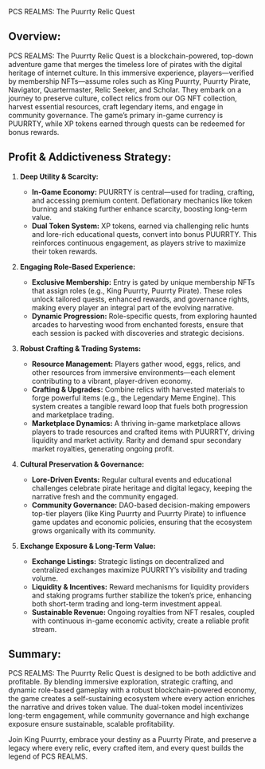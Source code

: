 PCS REALMS: The Puurrty Relic Quest

Overview:
-------------
PCS REALMS: The Puurrty Relic Quest is a blockchain-powered, top-down adventure game that merges the timeless lore of pirates with the digital heritage of internet culture. In this immersive experience, players—verified by membership NFTs—assume roles such as King Puurrty, Puurrty Pirate, Navigator, Quartermaster, Relic Seeker, and Scholar. They embark on a journey to preserve culture, collect relics from our OG NFT collection, harvest essential resources, craft legendary items, and engage in community governance. The game’s primary in-game currency is PUURRTY, while XP tokens earned through quests can be redeemed for bonus rewards. 

Profit & Addictiveness Strategy:
-------------
1. **Deep Utility & Scarcity:**
   - **In-Game Economy:** PUURRTY is central—used for trading, crafting, and accessing premium content. Deflationary mechanics like token burning and staking further enhance scarcity, boosting long-term value.
   - **Dual Token System:** XP tokens, earned via challenging relic hunts and lore-rich educational quests, convert into bonus PUURRTY. This reinforces continuous engagement, as players strive to maximize their token rewards.

2. **Engaging Role-Based Experience:**
   - **Exclusive Membership:** Entry is gated by unique membership NFTs that assign roles (e.g., King Puurrty, Puurrty Pirate). These roles unlock tailored quests, enhanced rewards, and governance rights, making every player an integral part of the evolving narrative.
   - **Dynamic Progression:** Role-specific quests, from exploring haunted arcades to harvesting wood from enchanted forests, ensure that each session is packed with discoveries and strategic decisions.

3. **Robust Crafting & Trading Systems:**
   - **Resource Management:** Players gather wood, eggs, relics, and other resources from immersive environments—each element contributing to a vibrant, player-driven economy.
   - **Crafting & Upgrades:** Combine relics with harvested materials to forge powerful items (e.g., the Legendary Meme Engine). This system creates a tangible reward loop that fuels both progression and marketplace trading.
   - **Marketplace Dynamics:** A thriving in-game marketplace allows players to trade resources and crafted items with PUURRTY, driving liquidity and market activity. Rarity and demand spur secondary market royalties, generating ongoing profit.

4. **Cultural Preservation & Governance:**
   - **Lore-Driven Events:** Regular cultural events and educational challenges celebrate pirate heritage and digital legacy, keeping the narrative fresh and the community engaged.
   - **Community Governance:** DAO-based decision-making empowers top-tier players (like King Puurrty and Puurrty Pirate) to influence game updates and economic policies, ensuring that the ecosystem grows organically with its community.

5. **Exchange Exposure & Long-Term Value:**
   - **Exchange Listings:** Strategic listings on decentralized and centralized exchanges maximize PUURRTY’s visibility and trading volume.
   - **Liquidity & Incentives:** Reward mechanisms for liquidity providers and staking programs further stabilize the token’s price, enhancing both short-term trading and long-term investment appeal.
   - **Sustainable Revenue:** Ongoing royalties from NFT resales, coupled with continuous in-game economic activity, create a reliable profit stream.

Summary:
-------------
PCS REALMS: The Puurrty Relic Quest is designed to be both addictive and profitable. By blending immersive exploration, strategic crafting, and dynamic role-based gameplay with a robust blockchain-powered economy, the game creates a self-sustaining ecosystem where every action enriches the narrative and drives token value. The dual-token model incentivizes long-term engagement, while community governance and high exchange exposure ensure sustainable, scalable profitability.

Join King Puurrty, embrace your destiny as a Puurrty Pirate, and preserve a legacy where every relic, every crafted item, and every quest builds the legend of PCS REALMS.
